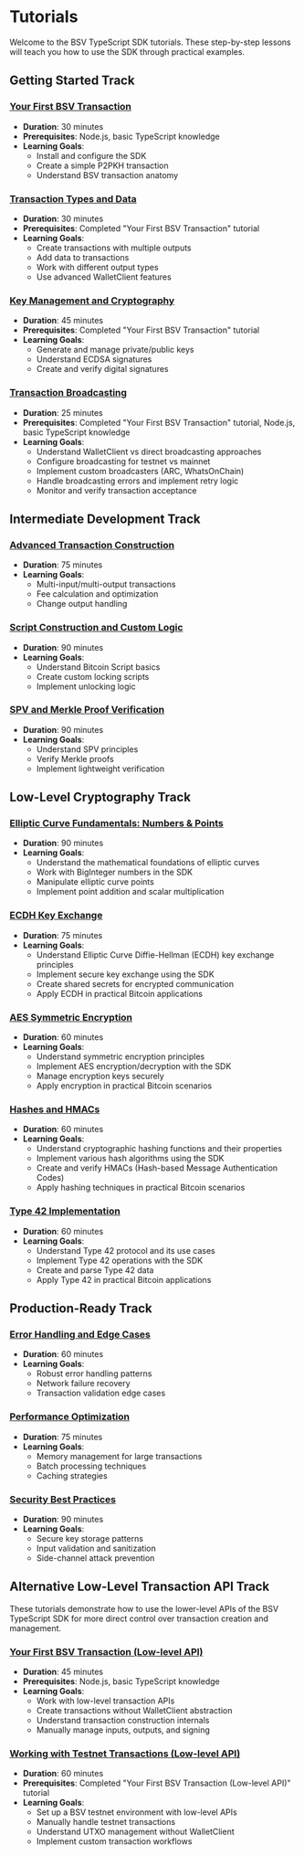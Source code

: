 # Tutorials

Welcome to the BSV TypeScript SDK tutorials. These step-by-step lessons will teach you how to use the SDK through practical examples.

## Getting Started Track

### [Your First BSV Transaction](./first-transaction.md)
- **Duration**: 30 minutes
- **Prerequisites**: Node.js, basic TypeScript knowledge
- **Learning Goals**:
  - Install and configure the SDK
  - Create a simple P2PKH transaction
  - Understand BSV transaction anatomy

### [Transaction Types and Data](./transaction-types.md)
- **Duration**: 30 minutes
- **Prerequisites**: Completed "Your First BSV Transaction" tutorial
- **Learning Goals**:
  - Create transactions with multiple outputs
  - Add data to transactions
  - Work with different output types
  - Use advanced WalletClient features

### [Key Management and Cryptography](./key-management.md)
- **Duration**: 45 minutes
- **Prerequisites**: Completed "Your First BSV Transaction" tutorial
- **Learning Goals**:
  - Generate and manage private/public keys
  - Understand ECDSA signatures
  - Create and verify digital signatures

### [Transaction Broadcasting](./transaction-broadcasting.md)
- **Duration**: 25 minutes
- **Prerequisites**: Completed "Your First BSV Transaction" tutorial, Node.js, basic TypeScript knowledge
- **Learning Goals**:
  - Understand WalletClient vs direct broadcasting approaches
  - Configure broadcasting for testnet vs mainnet
  - Implement custom broadcasters (ARC, WhatsOnChain)
  - Handle broadcasting errors and implement retry logic
  - Monitor and verify transaction acceptance

## Intermediate Development Track

### [Advanced Transaction Construction](./advanced-transaction.md)
- **Duration**: 75 minutes
- **Learning Goals**:
  - Multi-input/multi-output transactions
  - Fee calculation and optimization
  - Change output handling

### [Script Construction and Custom Logic](./script-construction.md)
- **Duration**: 90 minutes
- **Learning Goals**:
  - Understand Bitcoin Script basics
  - Create custom locking scripts
  - Implement unlocking logic

### [SPV and Merkle Proof Verification](./spv-merkle-proofs.md)
- **Duration**: 90 minutes
- **Learning Goals**:
  - Understand SPV principles
  - Verify Merkle proofs
  - Implement lightweight verification

## Low-Level Cryptography Track

### [Elliptic Curve Fundamentals: Numbers & Points](./elliptic-curve-fundamentals.md)
- **Duration**: 90 minutes
- **Learning Goals**:
  - Understand the mathematical foundations of elliptic curves
  - Work with BigInteger numbers in the SDK
  - Manipulate elliptic curve points
  - Implement point addition and scalar multiplication

### [ECDH Key Exchange](./ecdh-key-exchange.md)
- **Duration**: 75 minutes
- **Learning Goals**:
  - Understand Elliptic Curve Diffie-Hellman (ECDH) key exchange principles
  - Implement secure key exchange using the SDK
  - Create shared secrets for encrypted communication
  - Apply ECDH in practical Bitcoin applications

### [AES Symmetric Encryption](./aes-encryption.md)
- **Duration**: 60 minutes
- **Learning Goals**:
  - Understand symmetric encryption principles
  - Implement AES encryption/decryption with the SDK
  - Manage encryption keys securely
  - Apply encryption in practical Bitcoin scenarios

### [Hashes and HMACs](./hashes-and-hmacs.md)
- **Duration**: 60 minutes
- **Learning Goals**:
  - Understand cryptographic hashing functions and their properties
  - Implement various hash algorithms using the SDK
  - Create and verify HMACs (Hash-based Message Authentication Codes)
  - Apply hashing techniques in practical Bitcoin scenarios

### [Type 42 Implementation](./type-42.md)
- **Duration**: 60 minutes
- **Learning Goals**:
  - Understand Type 42 protocol and its use cases
  - Implement Type 42 operations with the SDK
  - Create and parse Type 42 data
  - Apply Type 42 in practical Bitcoin applications

## Production-Ready Track

### [Error Handling and Edge Cases](./error-handling.md)
- **Duration**: 60 minutes
- **Learning Goals**:
  - Robust error handling patterns
  - Network failure recovery
  - Transaction validation edge cases

### [Performance Optimization](./performance-optimization.md)
- **Duration**: 75 minutes
- **Learning Goals**:
  - Memory management for large transactions
  - Batch processing techniques
  - Caching strategies

### [Security Best Practices](./security-best-practices.md)
- **Duration**: 90 minutes
- **Learning Goals**:
  - Secure key storage patterns
  - Input validation and sanitization
  - Side-channel attack prevention

## Alternative Low-Level Transaction API Track

These tutorials demonstrate how to use the lower-level APIs of the BSV TypeScript SDK for more direct control over transaction creation and management.

### [Your First BSV Transaction (Low-level API)](./first-transaction-low-level.md)
- **Duration**: 45 minutes
- **Prerequisites**: Node.js, basic TypeScript knowledge
- **Learning Goals**:
  - Work with low-level transaction APIs
  - Create transactions without WalletClient abstraction
  - Understand transaction construction internals
  - Manually manage inputs, outputs, and signing

### [Working with Testnet Transactions (Low-level API)](./testnet-transactions-low-level.md)
- **Duration**: 60 minutes
- **Prerequisites**: Completed "Your First BSV Transaction (Low-level API)" tutorial
- **Learning Goals**:
  - Set up a BSV testnet environment with low-level APIs
  - Manually handle testnet transactions
  - Understand UTXO management without WalletClient
  - Implement custom transaction workflows

